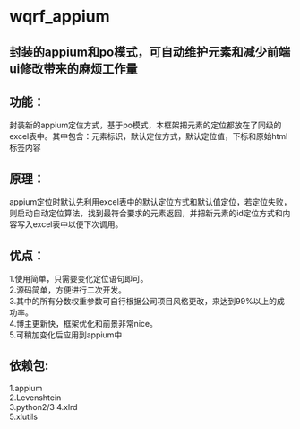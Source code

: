 # wqrf_appium
封装的appium和po模式，可自动维护元素和减少前端ui修改带来的麻烦工作量  
---------
## 功能：  
  封装新的appium定位方式，基于po模式，本框架把元素的定位都放在了同级的excel表中。其中包含：元素标识，默认定位方式，默认定位值，下标和原始html标签内容  
## 原理：  
  appium定位时默认先利用excel表中的默认定位方式和默认值定位，若定位失败，则启动自动定位算法，找到最符合要求的元素返回，并把新元素的id定位方式和内容写入excel表中以便下次调用。  
## 优点：
  1.使用简单，只需要变化定位语句即可。  
  2.源码简单，方便进行二次开发。  
  3.其中的所有分数权重参数可自行根据公司项目风格更改，来达到99%以上的成功率。  
  4.博主更新快，框架优化和前景非常nice。  
  5.可稍加变化后应用到appium中  
## 依赖包:  
  1.appium  
  2.Levenshtein  
  3.python2/3
  4.xlrd  
  5.xlutils  
